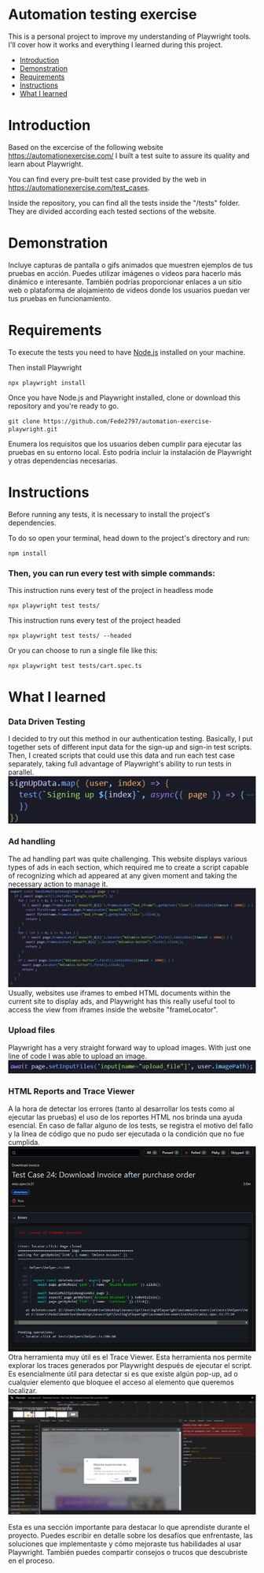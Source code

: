 # Automation testing exercise

This is a personal project to improve my understanding of Playwright tools. I'll cover how it works and everything I learned during this project.


- [Introduction](#introduction-heading)
- [Demonstration](#second-heading)
- [Requirements](#third-heading)
- [Instructions](#forth-heading)
- [What I learned](#fifth-heading)
 
<a id="introduction-heading"></a>
# Introduction

Based on the excercise of the following website https://automationexercise.com/ I built a test suite to assure its quality and learn about Playwright. 

You can find every pre-built test case provided by the web in https://automationexercise.com/test_cases.

Inside the repository, you can find all the tests inside the "/tests" folder. They are divided according each tested sections of the website.

<a id="second-heading"></a>
# Demonstration

Incluye capturas de pantalla o gifs animados que muestren ejemplos de tus pruebas en acción. Puedes utilizar imágenes o videos para hacerlo más dinámico e interesante. También podrías proporcionar enlaces a un sitio web o plataforma de alojamiento de videos donde los usuarios puedan ver tus pruebas en funcionamiento.

<a id="third-heading"></a>
# Requirements

To execute the tests you need to have [Node.js](https://nodejs.org/es) installed on your machine.

Then install Playwright
```
npx playwright install
```

Once you have Node.js and Playwright installed, clone or download this repository and you're ready to go.

```
git clone https://github.com/Fede2797/automation-exercise-playwright.git 
```

Enumera los requisitos que los usuarios deben cumplir para ejecutar las pruebas en su entorno local. Esto podría incluir la instalación de Playwright y otras dependencias necesarias.

<a id="forth-heading"></a>
# Instructions

Before running any tests, it is necessary to install the project's dependencies. 

To do so open your terminal, head down to the project's directory and run:

```
npm install
```

### Then, you can run every test with simple commands:

This instruction runs every test of the project in headless mode
```
npx playwright test tests/
```

This instruction runs every test of the project headed
```
npx playwright test tests/ --headed
```

Or you can choose to run a single file like this:
```
npx playwright test tests/cart.spec.ts
```

<a id="fifth-heading"></a>
# What I learned

### Data Driven Testing
I decided to try out this method in our authentication testing. Basically, I put together sets of different input data for the sign-up and sign-in test scripts. Then, I created scripts that could use this data and run each test case separately, taking full advantage of Playwright's ability to run tests in parallel. 
![Code extract - Data Driven Test](img/data-driven.png)

### Ad handling
The ad handling part was quite challenging. This website displays various types of ads in each section, which required me to create a script capable of recognizing which ad appeared at any given moment and taking the necessary action to manage it. 
![Code extract - Ad Handling](img/ad-handling.png)
Usually, websites use iframes to embed HTML documents within the current site to display ads, and Playwright has this really useful tool to access the view from iframes inside the website "frameLocator".

### Upload files
Playwright has a very straight forward way to upload images. With just one line of code I was able to upload an image.
![Code extract - Upload files](img/upload-files.png)

### HTML Reports and Trace Viewer
A la hora de detectar los errores (tanto al desarrollar los tests como al ejecutar las pruebas) el uso de los reportes HTML nos brinda una ayuda esencial. 
En caso de fallar alguno de los tests, se registra el motivo del fallo y la línea de código que no pudo ser ejecutada o la condición que no fue cumplida.
![Report failing](img/report-fail.png)
Otra herramienta muy útil es el Trace Viewer. Esta herramienta nos permite explorar los traces generados por Playwright después de ejecutar el script. Es esencialmente útil para detectar si es que existe algún pop-up, ad o cualquier elemento que bloquee el acceso al elemento que queremos localizar.
![Trace report failing](img/report-fail2.png)

Esta es una sección importante para destacar lo que aprendiste durante el proyecto. Puedes escribir en detalle sobre los desafíos que enfrentaste, las soluciones que implementaste y cómo mejoraste tus habilidades al usar Playwright. También puedes compartir consejos o trucos que descubriste en el proceso.

